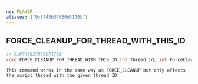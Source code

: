 ```yaml
---
ns: PLAYER
aliases: ["0xf745b37630df176b"]
---
```

## FORCE_CLEANUP_FOR_THREAD_WITH_THIS_ID

```c
// 0xF745B37630DF176B
void FORCE_CLEANUP_FOR_THREAD_WITH_THIS_ID(int Thread_Id, int ForceCleanupBitField);
```

```
This command works in the same way as FORCE_CLEANUP but only affects the script thread with the given thread ID
```
